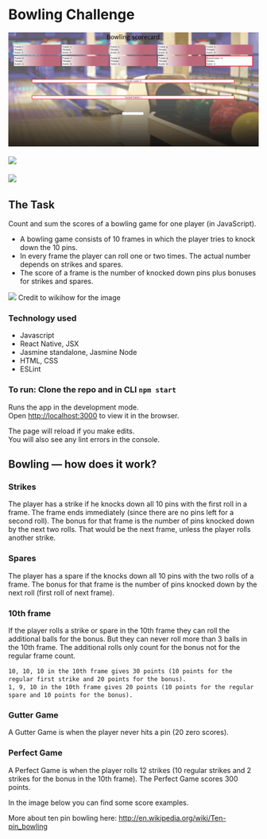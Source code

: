 Bowling Challenge
=================

<img src="./src/images/bowlingshowcase.gif">
<br><br>
<img src='https://i.gyazo.com/f54cfccb54c69b67d390a3ff6de2ecb3.jpg'>
<br><br>
<img src='https://i.gyazo.com/7fb81503d08e93c7ca678fbb6b3a6f2b.jpg'>

## The Task

Count and sum the scores of a bowling game for one player (in JavaScript).

- A bowling game consists of 10 frames in which the player tries to knock down the 10 pins. 
- In every frame the player can roll one or two times. The actual number depends on strikes and spares. 
- The score of a frame is the number of knocked down pins plus bonuses for strikes and spares. 

<img src="https://www.wikihow.com/images/0/04/Score-Bowling-Step-14.jpg">
Credit to wikihow for the image</img>

### Technology used

- Javascript
- React Native, JSX
- Jasmine standalone, Jasmine Node
- HTML, CSS
- ESLint


### To run: Clone the repo and in CLI `npm start`

Runs the app in the development mode.<br />
Open [http://localhost:3000](http://localhost:3000) to view it in the browser.

The page will reload if you make edits.<br />
You will also see any lint errors in the console.


## Bowling — how does it work?

### Strikes

The player has a strike if he knocks down all 10 pins with the first roll in a frame. The frame ends immediately (since there are no pins left for a second roll). The bonus for that frame is the number of pins knocked down by the next two rolls. That would be the next frame, unless the player rolls another strike.

### Spares

The player has a spare if the knocks down all 10 pins with the two rolls of a frame. The bonus for that frame is the number of pins knocked down by the next roll (first roll of next frame).

### 10th frame

If the player rolls a strike or spare in the 10th frame they can roll the additional balls for the bonus. But they can never roll more than 3 balls in the 10th frame. The additional rolls only count for the bonus not for the regular frame count.

    10, 10, 10 in the 10th frame gives 30 points (10 points for the regular first strike and 20 points for the bonus).
    1, 9, 10 in the 10th frame gives 20 points (10 points for the regular spare and 10 points for the bonus).

### Gutter Game

A Gutter Game is when the player never hits a pin (20 zero scores).

### Perfect Game

A Perfect Game is when the player rolls 12 strikes (10 regular strikes and 2 strikes for the bonus in the 10th frame). The Perfect Game scores 300 points.

In the image below you can find some score examples.

More about ten pin bowling here: http://en.wikipedia.org/wiki/Ten-pin_bowling

